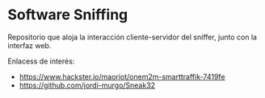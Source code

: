 # Software Sniffing

Repositorio que aloja la interacción cliente-servidor del sniffer, junto con la interfaz web.

Enlacess de interés:
- https://www.hackster.io/maoriot/onem2m-smarttraffik-7419fe
- https://github.com/jordi-murgo/Sneak32 
